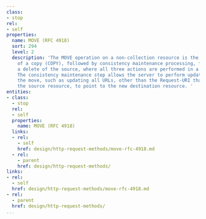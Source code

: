 ```yaml
---
class:
- stop
rel:
- self
properties:
  name: MOVE (RFC 4918)
  sort: 294
  level: 2
  description: 'The MOVE operation on a non-collection resource is the logical equivalent
    of a copy (COPY), followed by consistency maintenance processing, followed by
    a delete of the source, where all three actions are performed in a single operation.
    The consistency maintenance step allows the server to perform updates caused by
    the move, such as updating all URLs, other than the Request-URI that identifies
    the source resource, to point to the new destination resource. '
entities:
- class:
  - stop
  rel:
  - self
  properties:
    name: MOVE (RFC 4918)
  links:
  - rel:
    - self
    href: design/http-request-methods/move-rfc-4918.md
  - rel:
    - parent
    href: design/http-request-methods/
links:
- rel:
  - self
  href: design/http-request-methods/move-rfc-4918.md
- rel:
  - parent
  href: design/http-request-methods/
...
```

